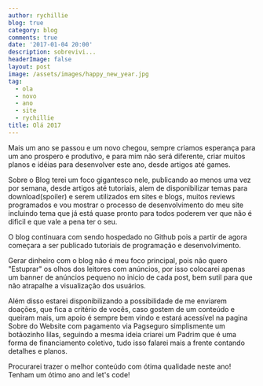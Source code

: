 ```yaml
---
author: rychillie
blog: true
category: blog
comments: true
date: '2017-01-04 20:00'
description: sobrevivi...
headerImage: false
layout: post
image: /assets/images/happy_new_year.jpg
tag:
  - ola
  - novo
  - ano
  - site
  - rychillie
title: Olá 2017
---
```

Mais um ano se passou e um novo chegou, sempre criamos esperança para um ano prospero e produtivo, e para mim não será diferente, criar muitos planos e idéias para desenvolver este ano, desde artigos até games.

Sobre o Blog terei um foco gigantesco nele, publicando ao menos uma vez por semana, desde artigos até tutoriais, alem de disponibilizar temas para download(spoiler) e serem utilizados em sites e blogs, muitos reviews programados e vou mostrar o processo de desenvolvimento do meu site incluindo tema que já está quase pronto para todos poderem ver que não é dificil e que vale a pena ter o seu.

O blog continuara com sendo hospedado no Github pois a partir de agora começara a ser publicado tutoriais de programação e desenvolvimento.

Gerar dinheiro com o blog não é meu foco principal, pois não quero "Estuprar" os olhos dos leitores com anúncios, por isso colocarei apenas um banner de anúncios pequeno no inicio de cada post, bem sutil para que não atrapalhe a visualização dos usuários.

Além disso estarei disponibilizando a possibilidade de me enviarem doações, que fica a critério de vocês, caso gostem de um conteúdo e queiram mais, um apoio é sempre bem vindo e estará acessível na pagina Sobre do Website com pagamento via Pagseguro simplismente um botãozinho lilas, seguindo a mesma ideia criarei um Padrim que é uma forma de financiamento coletivo, tudo isso falarei mais a frente contando detalhes e planos.

Procurarei trazer o melhor conteúdo com ótima qualidade neste ano! Tenham um ótimo ano and let's code!
